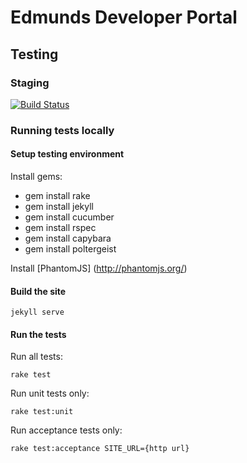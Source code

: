 # Edmunds Developer Portal

## Testing

### Staging

[![Build Status](https://travis-ci.org/edmundsapi-preprod/edmundsapi-preprod.github.com.png)](https://travis-ci.org/edmundsapi-preprod/edmundsapi-preprod.github.com)

### Running tests locally

#### Setup testing environment

Install gems:

  - gem install rake
  - gem install jekyll
  - gem install cucumber
  - gem install rspec
  - gem install capybara
  - gem install poltergeist

Install [PhantomJS] (http://phantomjs.org/)

#### Build the site

    jekyll serve

#### Run the tests

Run all tests:

    rake test

Run unit tests only:

    rake test:unit

Run acceptance tests only:

    rake test:acceptance SITE_URL={http url}
